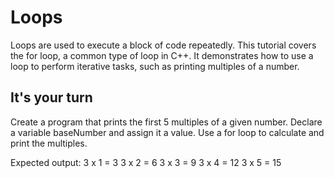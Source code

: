 # Loops

Loops are used to execute a block of code repeatedly. This tutorial covers the for loop, a common type of loop in C++. It demonstrates how to use a loop to perform iterative tasks, such as printing multiples of a number.

## It's your turn

Create a program that prints the first 5 multiples of a given number. Declare a variable baseNumber and assign it a value. Use a for loop to calculate and print the multiples.

Expected output: 
3 x 1 = 3
3 x 2 = 6
3 x 3 = 9
3 x 4 = 12
3 x 5 = 15